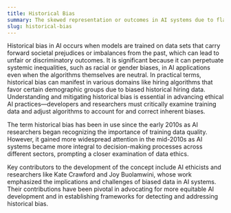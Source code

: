 ```yaml
---
title: Historical Bias
summary: The skewed representation or outcomes in AI systems due to flawed or prejudiced data reflecting past societal norms or inequalities.
slug: historical-bias
---
```


Historical bias in AI occurs when models are trained on data sets that carry forward societal prejudices or imbalances from the past, which can lead to unfair or discriminatory outcomes. It is significant because it can perpetuate systemic inequalities, such as racial or gender biases, in AI applications even when the algorithms themselves are neutral. In practical terms, historical bias can manifest in various domains like hiring algorithms that favor certain demographic groups due to biased historical hiring data. Understanding and mitigating historical bias is essential in advancing ethical AI practices—developers and researchers must critically examine training data and adjust algorithms to account for and correct inherent biases.

The term historical bias has been in use since the early 2010s as AI researchers began recognizing the importance of training data quality. However, it gained more widespread attention in the mid-2010s as AI systems became more integral to decision-making processes across different sectors, prompting a closer examination of data ethics.

Key contributors to the development of the concept include AI ethicists and researchers like Kate Crawford and Joy Buolamwini, whose work emphasized the implications and challenges of biased data in AI systems. Their contributions have been pivotal in advocating for more equitable AI development and in establishing frameworks for detecting and addressing historical bias.
